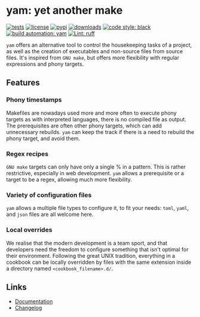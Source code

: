 # yam: yet another make

[![tests][test_badge]][test_url]
[![license][licence_badge]][licence_url]
[![pypi][pypi_badge]][pypi_url]
[![downloads][pepy_badge]][pepy_url]
[![code style: black][black_badge]][black_url]
[![build automation: yam][yam_badge]][yam_url]
[![Lint: ruff][ruff_badge]][ruff_url]

`yam` offers an alternative tool to control the housekeeping tasks of a project,
as well as the creation of executables and non-source files from source files. It's
inspired from `GNU make`, but offers more flexibility with regular expressions
and phony targets.

## Features

### Phony timestamps

Makefiles are nowadays used more and more often to execute phony targets as with
interpreted languages, there is no compiled file as output. The prerequisites are
often other phony targets, which can add unnecessary rebuilds. `yam` can keep the
track if there is a need to rebuild the phony target, and avoid them.

### Regex recipes

`GNU make` targets can only have only a single % in a pattern. This is rather restrictive,
especially in web development. `yam` allows a prerequisite or a target to be a regex,
allowing much more flexibility.

### Variety of configuration files

`yam` allows a multiple file types to configure it, to fit your needs: `toml`, `yaml`,
and `json` files are all welcome here.

### Local overrides

We realise that the modern development is a team sport, and that developers need the
freedom to configure something that isn't optimal for their environment. Following the
great UNIX tradition, everything in a cookbook can be locally overridden by files with
the same extension inside a directory named `<cookbook_filename>.d/`.

## Links

- [Documentation]
- [Changelog]

[test_badge]: https://github.com/spapanik/yamk/actions/workflows/tests.yml/badge.svg
[test_url]: https://github.com/spapanik/yamk/actions/workflows/tests.yml
[licence_badge]: https://img.shields.io/github/license/spapanik/yamk
[licence_url]: https://github.com/spapanik/yamk/blob/main/docs/LICENSE.md
[pypi_badge]: https://img.shields.io/pypi/v/yamk
[pypi_url]: https://pypi.org/project/yamk
[pepy_badge]: https://pepy.tech/badge/yamk
[pepy_url]: https://pepy.tech/project/yamk
[black_badge]: https://img.shields.io/badge/code%20style-black-000000.svg
[black_url]: https://github.com/psf/black
[yam_badge]: https://img.shields.io/badge/build%20automation-yamk-success
[yam_url]: https://github.com/spapanik/yamk
[ruff_badge]: https://img.shields.io/endpoint?url=https://raw.githubusercontent.com/charliermarsh/ruff/main/assets/badge/v1.json
[ruff_url]: https://github.com/charliermarsh/ruff
[Documentation]: https://yamk.readthedocs.io/en/stable/
[Changelog]: https://github.com/spapanik/yamk/blob/main/docs/CHANGELOG.md
[Project Euler]: https://projecteuler.net/
[leetcode]: https://leetcode.com/
[topcoder]: https://www.topcoder.com/
